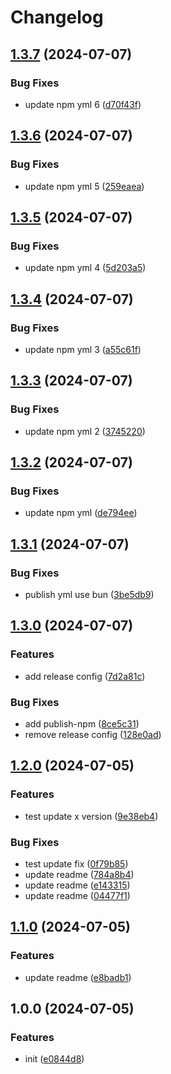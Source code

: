 # Changelog

## [1.3.7](https://github.com/polyrepos/template-base/compare/v1.3.6...v1.3.7) (2024-07-07)


### Bug Fixes

* update npm yml 6 ([d70f43f](https://github.com/polyrepos/template-base/commit/d70f43f72acadf842b48a0dc818081529bf80f92))

## [1.3.6](https://github.com/polyrepos/template-base/compare/v1.3.5...v1.3.6) (2024-07-07)


### Bug Fixes

* update npm yml 5 ([259eaea](https://github.com/polyrepos/template-base/commit/259eaeae194046e142d569ff2bb562a8dc4425f8))

## [1.3.5](https://github.com/polyrepos/template-base/compare/v1.3.4...v1.3.5) (2024-07-07)


### Bug Fixes

* update npm yml 4 ([5d203a5](https://github.com/polyrepos/template-base/commit/5d203a5003d9361d3ae7400c299db51f7b95aade))

## [1.3.4](https://github.com/polyrepos/template-base/compare/v1.3.3...v1.3.4) (2024-07-07)


### Bug Fixes

* update npm yml 3 ([a55c61f](https://github.com/polyrepos/template-base/commit/a55c61f5eebcc8f2bf2be24301972ca6b0bc3b15))

## [1.3.3](https://github.com/polyrepos/template-base/compare/v1.3.2...v1.3.3) (2024-07-07)


### Bug Fixes

* update npm yml 2 ([3745220](https://github.com/polyrepos/template-base/commit/3745220e7fefb5a9a5c7aa0980779388c706b24b))

## [1.3.2](https://github.com/polyrepos/template-base/compare/v1.3.1...v1.3.2) (2024-07-07)


### Bug Fixes

* update npm yml ([de794ee](https://github.com/polyrepos/template-base/commit/de794ee8df6521a82369bcadf107e9905cc58a8f))

## [1.3.1](https://github.com/polyrepos/template-base/compare/v1.3.0...v1.3.1) (2024-07-07)


### Bug Fixes

* publish yml use bun ([3be5db9](https://github.com/polyrepos/template-base/commit/3be5db9aac88e1ec4eba6d667a5370a5a6496c5a))

## [1.3.0](https://github.com/polyrepos/template-base/compare/v1.2.0...v1.3.0) (2024-07-07)


### Features

* add release config ([7d2a81c](https://github.com/polyrepos/template-base/commit/7d2a81c05d72df03eaceed05c35d84ffdcfad47f))


### Bug Fixes

* add publish-npm ([8ce5c31](https://github.com/polyrepos/template-base/commit/8ce5c31cf1a2282ba97b442623b5d94971e6b7cb))
* remove release config ([128e0ad](https://github.com/polyrepos/template-base/commit/128e0ad7ca5d020cb4a0a0016bba241271d5592f))

## [1.2.0](https://github.com/polyrepos/template-bun/compare/v1.1.0...v1.2.0) (2024-07-05)


### Features

* test update x version ([9e38eb4](https://github.com/polyrepos/template-bun/commit/9e38eb45c7b1126e11de20349060d88a4abc2729))


### Bug Fixes

* test update fix ([0f79b85](https://github.com/polyrepos/template-bun/commit/0f79b85c955fa461d172dafa4491c3a0bf2f46aa))
* update readme ([784a8b4](https://github.com/polyrepos/template-bun/commit/784a8b4fd74add279b4e152c15097bdf4509de68))
* update readme ([e143315](https://github.com/polyrepos/template-bun/commit/e143315714fb1e726a8501ee02965c6a50c06102))
* update readme ([04477f1](https://github.com/polyrepos/template-bun/commit/04477f13bb3521ef1d71691808c577543acf39d2))

## [1.1.0](https://github.com/polyrepos/template-bun/compare/v1.0.0...v1.1.0) (2024-07-05)


### Features

* update readme ([e8badb1](https://github.com/polyrepos/template-bun/commit/e8badb114c6569325f7a5cf83366ead0ffd36b67))

## 1.0.0 (2024-07-05)

### Features

- init ([e0844d8](https://github.com/polyrepos/template-bun/commit/e0844d887faa1e6b779e99337790359a36fc9966))
